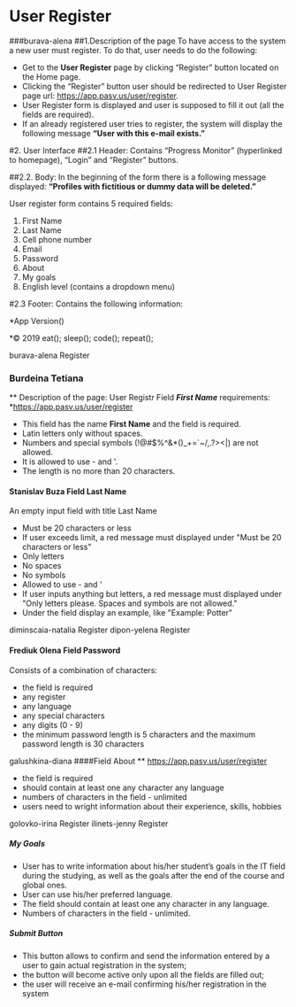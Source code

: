 # User Register
###burava-alena
##1.Description of the page 
To have access to the system a new user must register. 
To do that, user needs to do the following:
* Get to the **User Register** page by clicking “Register” button located on the Home page. 
* Clicking the “Register” button user should be redirected to User Register page url: https://app.pasv.us/user/register.
* User Register form is displayed and user is supposed to fill it out (all the fields are required). 
* If an already registered user tries to register, the system will display the following message **“User with this e-mail exists.”**

#2. User Interface
##2.1 Header: 
Contains “Progress Monitor” (hyperlinked to homepage), “Login” and “Register” buttons.

##2.2. Body:
In the beginning of the form there is a following message displayed:
**“Profiles with fictitious or dummy data will be deleted.”** 

User register form contains 5 required fields: 
1. First Name
2. Last Name
3. Cell phone number
4. Email
5. Password
6. About
7. My goals
8. English level (contains a dropdown menu)


#2.3 Footer:
Contains the following information:

*App Version()

*© 2019 eat(); sleep(); code(); repeat();





burava-alena	Register
### Burdeina Tetiana
** Description of the page: User Registr Field ***First Name*** requirements:
*https://app.pasv.us/user/register 

* This field has the name **First Name**  and the field is required.
* Latin letters only without spaces.
* Numbers and special symbols (!@#$%^&*()_+=`~/\,.?><|) are not allowed.
* It is allowed to use - and '.
* The length is no more than 20 characters.


#### Stanislav Buza Field Last Name
An empty input field with title Last Name
* Must be 20 characters or less
* If user exceeds limit, a red message must displayed under "Must be 20 characters or less"
* Only letters
* No spaces
* No symbols
* Allowed to use - and '
* If user inputs anything but letters, a red message must displayed under "Only letters please. Spaces and symbols are not allowed."
* Under the field display an example, like "Example: Potter"

diminscaia-natalia	Register
dipon-yelena	Register


#### Frediuk Olena Field Password
Consists of a combination of characters:
* the field is required
* any register
* any language
* any special characters
* any digits (0 - 9)
* the minimum password length is 5 characters and the maximum password length is 30 characters


galushkina-diana
####Field About
** https://app.pasv.us/user/register
* the field is required 
* should contain at least one any character any language
* numbers of characters in the field - unlimited
* users need to wright information about their experience, skills, hobbies 
   
golovko-irina	Register
ilinets-jenny	Register


##### My Goals
* User has to write information about his/her student’s goals 
in the IT field during the studying, as well as the goals 
after the end of the course and global ones.
* User can use his/her preferred language.
* The field should contain at least one any character in any language.
* Numbers of characters in the field - unlimited.



##### Submit Button

* This button allows to confirm and send the information entered by a user 
  to gain actual registration in the system;
* the button will become active only upon all the fields are filled out; 
* the user will receive an e-mail confirming his/her registration in the system 
